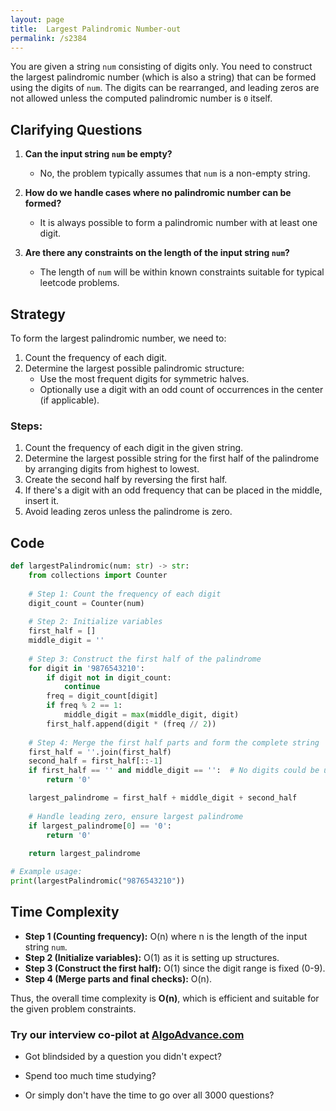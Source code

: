 ```yaml
---
layout: page
title:  Largest Palindromic Number-out
permalink: /s2384
---
```


You are given a string `num` consisting of digits only. You need to construct the largest palindromic number (which is also a string) that can be formed using the digits of `num`. The digits can be rearranged, and leading zeros are not allowed unless the computed palindromic number is `0` itself.

## Clarifying Questions

1. **Can the input string `num` be empty?**
   - No, the problem typically assumes that `num` is a non-empty string.

2. **How do we handle cases where no palindromic number can be formed?**
   - It is always possible to form a palindromic number with at least one digit.

3. **Are there any constraints on the length of the input string `num`?**
   - The length of `num` will be within known constraints suitable for typical leetcode problems.

## Strategy

To form the largest palindromic number, we need to:
1. Count the frequency of each digit.
2. Determine the largest possible palindromic structure:
   - Use the most frequent digits for symmetric halves.
   - Optionally use a digit with an odd count of occurrences in the center (if applicable).

### Steps:
1. Count the frequency of each digit in the given string.
2. Determine the largest possible string for the first half of the palindrome by arranging digits from highest to lowest.
3. Create the second half by reversing the first half.
4. If there's a digit with an odd frequency that can be placed in the middle, insert it.
5. Avoid leading zeros unless the palindrome is zero.

## Code

```python
def largestPalindromic(num: str) -> str:
    from collections import Counter
    
    # Step 1: Count the frequency of each digit
    digit_count = Counter(num)
    
    # Step 2: Initialize variables
    first_half = []
    middle_digit = ''
    
    # Step 3: Construct the first half of the palindrome
    for digit in '9876543210':
        if digit not in digit_count:
            continue
        freq = digit_count[digit]
        if freq % 2 == 1:
            middle_digit = max(middle_digit, digit)
        first_half.append(digit * (freq // 2))
    
    # Step 4: Merge the first half parts and form the complete string
    first_half = ''.join(first_half)
    second_half = first_half[::-1]
    if first_half == '' and middle_digit == '':  # No digits could be used
        return '0'

    largest_palindrome = first_half + middle_digit + second_half
    
    # Handle leading zero, ensure largest palindrome
    if largest_palindrome[0] == '0': 
        return '0'
    
    return largest_palindrome

# Example usage:
print(largestPalindromic("9876543210"))
```

## Time Complexity

- **Step 1 (Counting frequency):** O(n) where n is the length of the input string `num`.
- **Step 2 (Initialize variables):** O(1) as it is setting up structures.
- **Step 3 (Construct the first half):** O(1) since the digit range is fixed (0-9).
- **Step 4 (Merge parts and final checks):** O(n).

Thus, the overall time complexity is **O(n)**, which is efficient and suitable for the given problem constraints.


### Try our interview co-pilot at [AlgoAdvance.com](https://algoAdvance.com)

- Got blindsided by a question you didn't expect?

- Spend too much time studying?

- Or simply don't have the time to go over all 3000 questions?

